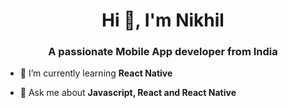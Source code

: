 <h1 align="center">Hi 👋, I'm Nikhil</h1>
<h3 align="center">A passionate Mobile App developer from India</h3>

- 🌱 I’m currently learning **React Native**

- 💬 Ask me about **Javascript, React and React Native**

